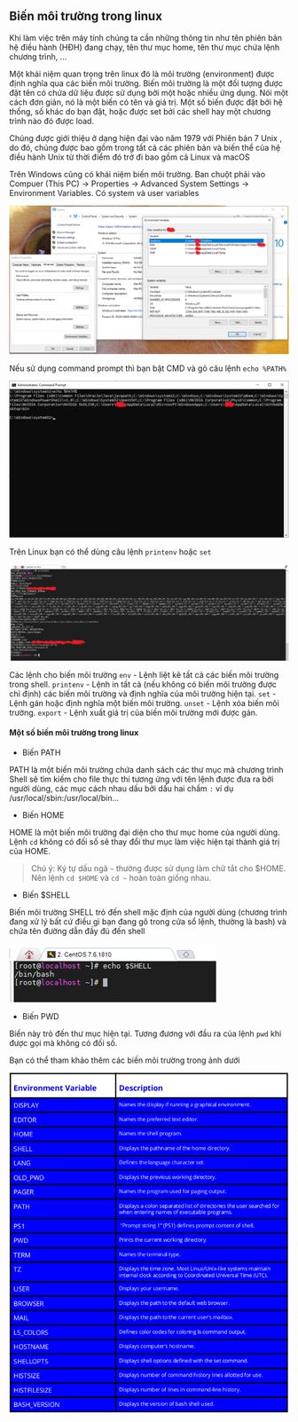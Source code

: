 ## Biến môi trường trong linux

Khi làm việc trên máy tính chúng ta cần những thông tin như tên phiên bản hệ điều hành (HĐH) đang chạy, tên thư mục home, tên thư mục chứa lệnh chương trình, ... 

Một khái niệm quan trọng trên linux đó là môi trường (environment) được định nghĩa qua các biến môi trường. Biến môi trường là một đối tượng được đặt tên có chứa dữ liệu được sử dụng bởi một hoặc nhiều ứng dụng. Nói một cách đơn giản, nó là một biến có tên và giá trị. Một số biến được đặt bởi hệ thống, số khác do bạn đặt, hoặc được set bởi các shell hay một chương trình nào đó được load.

Chúng được giới thiệu ở dạng hiện đại vào năm 1979 với Phiên bản 7 Unix , do đó, chúng được bao gồm trong tất cả các phiên bản và biến thể của hệ điều hành Unix từ thời điểm đó trở đi bao gồm cả Linux và macOS

Trên Windows cũng có khái niệm biến môi trường. Ban chuột phải vào Compuer (This PC) -> Properties -> Advanced System Settings -> Environment Variables. Có system và user variables

<img src="img/45.png">

Nếu sử dụng command prompt thì bạn bật CMD và gõ câu lệnh `echo %PATH%`

<img src="img/46.png">

Trên Linux bạn có thể dùng câu lệnh `printenv` hoặc `set`

<img src="img/47.png">

Các lệnh cho biến môi trường
`env`  - Lệnh liệt kê tất cả các biến môi trường trong shell.
`printenv`  - Lệnh in tất cả (nếu không có biến môi trường được chỉ định) các biến môi trường và định nghĩa của môi trường hiện tại.
`set`  - Lệnh gán hoặc định nghĩa một biến môi trường.
`unset` - Lệnh xóa biến môi trường. 
`export` - Lệnh xuất giá trị của biến môi trường mới được gán.

#### Một số biến môi trường trong linux

- Biến PATH

PATH là một biến môi trường chứa danh sách các thư mục mà chương trình Shell sẽ tìm kiếm cho file thực thi tương ứng với tên lệnh được đưa ra bởi người dùng, các mục cách nhau dấu bởi dấu hai chấm `:` ví dụ /usr/local/sbin:/usr/local/bin...

- Biến HOME

HOME là một biến môi trường đại diện cho thư mục home của người dùng. Lệnh `cd` không có đối số sẽ thay đổi thư mục làm việc hiện tại thành giá trị của HOME.

> Chú ý: Ký tự dấu ngã `~`  thường được sử dụng làm chữ tắt cho $HOME. Nên lệnh `cd $HOME` và `cd ~` hoàn toàn giống nhau.

- Biến $SHELL

Biến môi trường SHELL trỏ đến shell mặc định của người dùng (chương trình đang xử lý bất cứ điều gì bạn đang gõ trong cửa sổ lệnh, thường là bash) và chứa tên đường dẫn đầy đủ đến shell

<img src="img/48.png">

- Biến PWD

Biến này trỏ đến thư mục hiện tại. Tương đương với đầu ra của lệnh `pwd` khi được gọi mà không có đối số.

Bạn có thể tham khảo thêm các biến môi trường trong ảnh dưới

<img src="img/49.png">